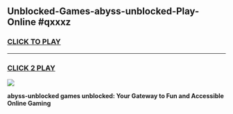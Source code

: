 
## Unblocked-Games-abyss-unblocked-Play-Online #qxxxz
<h3>
<a href="https://news.freeplayer.one?title=abyss-unblocked&ref=3">CLICK TO PLAY</a></h3>
<hr>

<h3>
<a href="https://news.freeplayer.one?title=abyss-unblocked&ref=3">CLICK 2 PLAY</a>
  
</h3>

<a href="https://news.freeplayer.one?title=abyss-unblocked&ref=3"><img src="https://clearcache.store/games.png"></a>


**abyss-unblocked games unblocked: Your Gateway to Fun and Accessible Online Gaming**

